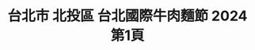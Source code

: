 ---
title: "台北市 北投區 台北國際牛肉麵節 2024 第1頁"
description: "台北市 北投區 台北國際牛肉麵節 2024 獲獎餐廳 第1頁"
keywords:
  - 美食競賽
  - 台灣美食
  - 美食精選
datePublished: "2025-06-30"
dateModified: "2025-07-07"
city: "台北市"
district: "北投區"
award: "台北國際牛肉麵節"
year: "2024"
page: 1
count: 4

restaurants:
  - name: "皇家傳承牛肉麵-北榮門市"
    city: "台北市"
    district: "北投區"
    address: "112台北市北投區石牌路二段201號"
    phone: "0228747328"
    geo: "25.120234722327275, 121.51979954385513"
    link: "台北市/北投區/皇家傳承牛肉麵-北榮門市"
    google_map: "https://maps.app.goo.gl/RDn9DcUoeH9sqKFg8"
    footinder: "https://footinder.com.tw/%e5%8f%b0%e5%8c%97%e5%b8%82%e5%8c%97%e6%8a%95%e5%8d%80/43412/"
    award:
    - name: "台北國際牛肉麵節"
      year: "2024"
  - name: "皇家傳承牛肉麵-亞東門市"
    city: "台北市"
    district: "北投區"
    address: "220新北市板橋區南雅南路二段21號"
    phone: "0289665168"
    geo: "24.998040656992913, 121.4532464851711"
    link: "台北市/北投區/皇家傳承牛肉麵-亞東門市"
    google_map: "https://maps.app.goo.gl/3KeDif9LivY22Um39"
    footinder: "https://footinder.com.tw/%e6%96%b0%e5%8c%97%e5%b8%82%e6%9d%bf%e6%a9%8b%e5%8d%80/24497/"
    award:
    - name: "台北國際牛肉麵節"
      year: "2024"
  - name: "皇家傳承牛肉麵-桃機門市-(第二航廈B2)"
    city: "台北市"
    district: "北投區"
    address: "337桃園市大園區航站南路9號B2"
    phone: "033833865"
    geo: "25.07662498169683, 121.23229183124404"
    link: "台北市/北投區/皇家傳承牛肉麵-桃機門市-_第二航廈B2_"
    google_map: "https://maps.app.goo.gl/cLeD9Jy7UVy57i7DA"
    footinder: ""
    award:
    - name: "台北國際牛肉麵節"
      year: "2024"
  - name: "皇家傳承牛肉麵-桃機門市(第二航廈4F)"
    city: "台北市"
    district: "北投區"
    address: "337桃園市大園區航站南路9號4樓"
    phone: "033833885"
    geo: "25.07675051664456, 121.23199356911401"
    link: "台北市/北投區/皇家傳承牛肉麵-桃機門市_第二航廈4F_"
    google_map: "https://maps.app.goo.gl/dXCiHjctfiH7Vrei6"
    footinder: "https://footinder.com.tw/%e6%a1%83%e5%9c%92%e5%b8%82%e5%a4%a7%e5%9c%92%e5%8d%80/63954/"
    award:
    - name: "台北國際牛肉麵節"
      year: "2024"
---
